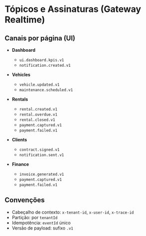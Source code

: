 # Tópicos e Assinaturas (Gateway Realtime)

## Canais por página (UI)

- **Dashboard**
  - `ui.dashboard.kpis.v1`
  - `notification.created.v1`

- **Vehicles**
  - `vehicle.updated.v1`
  - `maintenance.scheduled.v1`

- **Rentals**
  - `rental.created.v1`
  - `rental.overdue.v1`
  - `rental.closed.v1`
  - `payment.captured.v1`
  - `payment.failed.v1`

- **Clients**
  - `contract.signed.v1`
  - `notification.sent.v1`

- **Finance**
  - `invoice.generated.v1`
  - `payment.captured.v1`
  - `payment.failed.v1`

## Convenções
- Cabeçalho de contexto: `x-tenant-id`, `x-user-id`, `x-trace-id`
- Partição: por `tenantId`
- Idempotência: `eventId` único
- Versão de payload: sufixo `.v1`